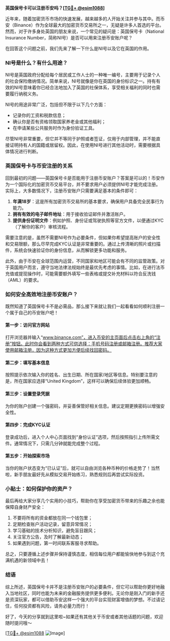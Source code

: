 **英国保号卡可以注册币安吗？[[TG💪+ @esim1088](https://t.me/s/esim1088)]**

近年来，随着加密货币市场的快速发展，越来越多的人开始关注并参与其中。而币安（Binance）作为全球最大的加密货币交易所之一，无疑是许多人首选的平台。然而，对于许多身处英国的朋友来说，一个常见的疑问是：英国保号卡（National Insurance Number，简称NI号）是否可以用来注册币安账户呢？

在回答这个问题之前，我们先来了解一下什么是NI号以及它在英国的作用。

### NI号是什么？有什么用途？

NI号是英国政府分配给每个居民或工作人士的一种唯一编号，主要用于记录个人的社会保险缴纳情况。简单来说，NI号就像是你在英国的身份标识之一。持有有效的NI号意味着你已经合法地加入了英国的社保体系，享受相关福利的同时也需要履行纳税义务。

NI号的用途非常广泛，包括但不限于以下几个方面：
- 记录你的工资和税款信息；
- 确认你是否有资格领取国家养老金或其他福利；
- 在申请某些公共服务时作为身份验证工具。

尽管NI号非常重要，但它并不等同于护照或者签证，仅用于内部管理，并不能直接证明持有人的国籍或居留权。因此，在使用NI号进行其他活动时，需要根据具体情况进行判断。

### 英国保号卡与币安注册的关系

回到最初的问题——英国保号卡是否能用于注册币安账户？答案是可以的！币安作为一个国际化的加密货币交易平台，并不要求用户必须提供NI号才能完成注册。实际上，大多数情况下，注册币安账户只需要满足基本的条件即可：

1. **年满18岁**：这是所有加密货币交易所的基本要求，确保用户具备完全民事行为能力。
2. **拥有有效的电子邮件地址**：用于接收验证邮件并激活账户。
3. **提供身份证明文件**：例如护照、身份证或驾驶执照等官方文件，以便通过KYC（了解你的客户）审核流程。

需要注意的是，虽然不需要NI号作为必要条件，但如果你希望提高账户的安全性和交易限额，那么尽早完成KYC认证是非常重要的。通过上传清晰的照片或扫描件，系统会快速验证你的身份信息，从而解锁更多功能和服务。

此外，由于币安在全球范围内运营，不同国家和地区可能会有不同的监管政策。对于英国用户而言，遵守当地法律法规始终是最优先考虑的事情。比如，在进行法币充值或提现操作时，可能需要额外填写一些表格或提交补充材料以符合反洗钱（AML）的要求。

### 如何安全高效地注册币安账户？

既然知道了英国保号卡不是必需品，那么接下来就让我们一起看看如何顺利注册一个属于自己的币安账户吧！

#### 第一步：访问官方网站
打开浏览器并输入“www.binance.com”，进入币安的主页面后点击右上角的“注册”按钮。此时你会看到两种方式可供选择：手机号码注册或邮箱注册。推荐大家使用邮箱注册，因为这种方式更加方便后续找回密码。

#### 第二步：填写基本信息
按照提示依次输入你的姓名、出生日期、所在国家/地区等信息。特别要注意的是，所在国家应选择“United Kingdom”，这样可以确保后续体验更加顺畅。

#### 第三步：设置登录凭据
为你的账户创建一个强密码，并妥善保管好相关信息。建议定期更换密码以增强安全性。

#### 第四步：完成KYC认证
登录成功后，进入个人中心页面找到“身份认证”选项，然后按照指引上传所需文件。通常情况下，只需几分钟就能完成整个过程。

#### 第五步：开始探索市场
当你的账户状态变为“已认证”后，就可以自由浏览各种币种的价格走势了！当然啦，新手朋友最好先从模拟交易开始练习，熟悉规则后再尝试实际投资。

### 小贴士：如何保护你的资产？

最后再给大家分享几个实用的小技巧，帮助你在享受加密货币带来的乐趣之余也能保障自身财产安全：

1. 不要将所有的资金都放在同一个钱包里；
2. 定期检查账户活动记录，留意异常情况；
3. 学习基础的技术分析知识，避免盲目跟风；
4. 关注官方公告，及时了解最新动态；
5. 如果遇到问题，第一时间联系客服寻求帮助。

总之，只要遵循上述步骤并保持谨慎态度，相信每位用户都能愉快地参与到这个充满机遇的新领域中去！

### 结语

综上所述，英国保号卡并不是注册币安账户的必要条件，但它可以帮助你更好地融入当地社区，同时也能为未来的金融服务提供更多便利。无论你是刚入门的新手还是资深玩家，都可以借助币安这样一个强大的平台实现财富增值的梦想。不过请记住，任何投资都有风险，请务必量力而行！

好了，今天的分享就到这里啦~如果还有其他关于币安或者其他话题的问题，欢迎随时提问哦～

[[TG💪+ @esim1088](https://t.me/s/esim1088) ![Image](https://i.postimg.cc/4NQfJmqS/Snipaste-2025-05-13-00-14-12.png)]